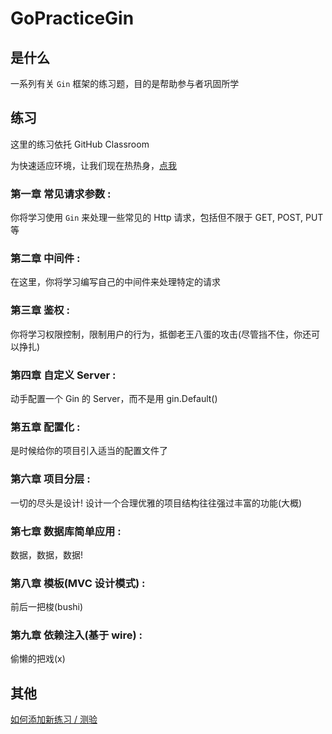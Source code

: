 # GoPracticeGin

## 是什么

一系列有关 `Gin` 框架的练习题，目的是帮助参与者巩固所学

## 练习

这里的练习依托 GitHub Classroom

为快速适应环境，让我们现在热热身，[点我]()

### 第一章 常见请求参数 : []()

你将学习使用 `Gin` 来处理一些常见的 Http 请求，包括但不限于 GET, POST, PUT 等

### 第二章 中间件 : []()

在这里，你将学习编写自己的中间件来处理特定的请求

### 第三章 鉴权 : []()

你将学习权限控制，限制用户的行为，抵御老王八蛋的攻击(尽管挡不住，你还可以挣扎)

### 第四章 自定义 Server : []()

动手配置一个 Gin 的 Server，而不是用 gin.Default()

### 第五章 配置化 : []()

是时候给你的项目引入适当的配置文件了

### 第六章 项目分层 : []()

一切的尽头是设计! 设计一个合理优雅的项目结构往往强过丰富的功能(大概)

### 第七章 数据库简单应用 : []()

数据，数据，数据!

### 第八章 模板(MVC 设计模式) : []()

前后一把梭(bushi)

### 第九章 依赖注入(基于 wire) : []()

偷懒的把戏(x)

## 其他

[如何添加新练习 / 测验](check_scripts/way_to_contribute.md)
